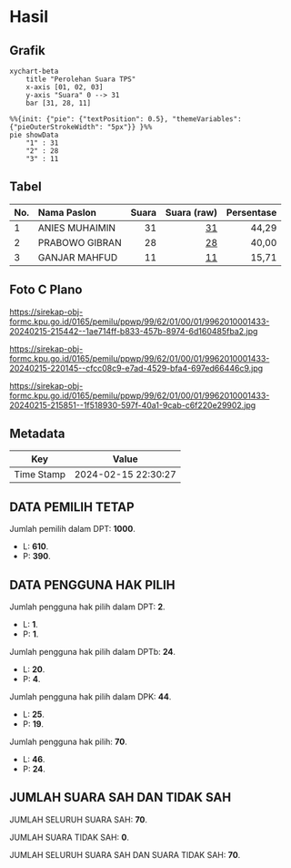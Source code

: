 # Hasil

## Grafik

```mermaid
xychart-beta
    title "Perolehan Suara TPS"
    x-axis [01, 02, 03]
    y-axis "Suara" 0 --> 31
    bar [31, 28, 11]
```

```mermaid
%%{init: {"pie": {"textPosition": 0.5}, "themeVariables": {"pieOuterStrokeWidth": "5px"}} }%%
pie showData
    "1" : 31
    "2" : 28
    "3" : 11
```

## Tabel

| No. | Nama Paslon    | Suara | Suara (raw) | Persentase |
|:--- |:-------------- | -----:| -----------:| ----------:|
| 1   | ANIES MUHAIMIN | 31    | [31][p-1]   | 44,29      |
| 2   | PRABOWO GIBRAN | 28    | [28][p-2]   | 40,00      |
| 3   | GANJAR MAHFUD  | 11    | [11][p-3]   | 15,71      |


[p-1]: https://github.com/gigit-pemilu/pemilu-2024-99-luar-negeri/blob/main/pilpres/hitung-suara/sub/99-luar-negeri/sub/62-kuala-lumpur-malaysia/sub/01-kuala-lumpur-malaysia/sub/0001-kuala-lumpur-malaysia/sub/433-tps-120/sub/paslon-1.txt
[p-2]: https://github.com/gigit-pemilu/pemilu-2024-99-luar-negeri/blob/main/pilpres/hitung-suara/sub/99-luar-negeri/sub/62-kuala-lumpur-malaysia/sub/01-kuala-lumpur-malaysia/sub/0001-kuala-lumpur-malaysia/sub/433-tps-120/sub/paslon-2.txt
[p-3]: https://github.com/gigit-pemilu/pemilu-2024-99-luar-negeri/blob/main/pilpres/hitung-suara/sub/99-luar-negeri/sub/62-kuala-lumpur-malaysia/sub/01-kuala-lumpur-malaysia/sub/0001-kuala-lumpur-malaysia/sub/433-tps-120/sub/paslon-3.txt

## Foto C Plano

https://sirekap-obj-formc.kpu.go.id/0165/pemilu/ppwp/99/62/01/00/01/9962010001433-20240215-215442--1ae714ff-b833-457b-8974-6d160485fba2.jpg

https://sirekap-obj-formc.kpu.go.id/0165/pemilu/ppwp/99/62/01/00/01/9962010001433-20240215-220145--cfcc08c9-e7ad-4529-bfa4-697ed66446c9.jpg

https://sirekap-obj-formc.kpu.go.id/0165/pemilu/ppwp/99/62/01/00/01/9962010001433-20240215-215851--1f518930-597f-40a1-9cab-c6f220e29902.jpg


## Metadata

| Key        | Value               |
| ---------- | ------------------- |
| Time Stamp | 2024-02-15 22:30:27 |


## DATA PEMILIH TETAP

Jumlah pemilih dalam DPT: **1000**.
 * L: **610**.
 * P: **390**.

## DATA PENGGUNA HAK PILIH

Jumlah pengguna hak pilih dalam DPT: **2**.
 * L: **1**.
 * P: **1**.

Jumlah pengguna hak pilih dalam DPTb: **24**.
 * L: **20**.
 * P: **4**.

Jumlah pengguna hak pilih dalam DPK: **44**.
 * L: **25**.
 * P: **19**.

Jumlah pengguna hak pilih: **70**.
 * L: **46**.
 * P: **24**.

## JUMLAH SUARA SAH DAN TIDAK SAH

JUMLAH SELURUH SUARA SAH: **70**.

JUMLAH SUARA TIDAK SAH: **0**.

JUMLAH SELURUH SUARA SAH DAN SUARA TIDAK SAH: **70**.


